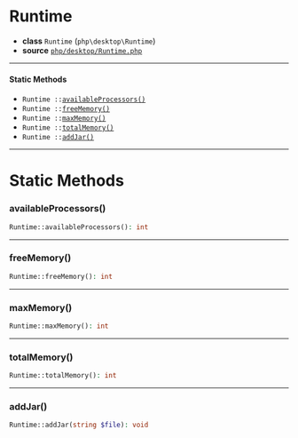 # Runtime

- **class** `Runtime` (`php\desktop\Runtime`)
- **source** [`php/desktop/Runtime.php`](./src/main/resources/JPHP-INF/sdk/php/desktop/Runtime.php)


---

#### Static Methods

- `Runtime ::`[`availableProcessors()`](#method-availableprocessors)
- `Runtime ::`[`freeMemory()`](#method-freememory)
- `Runtime ::`[`maxMemory()`](#method-maxmemory)
- `Runtime ::`[`totalMemory()`](#method-totalmemory)
- `Runtime ::`[`addJar()`](#method-addjar)

---
# Static Methods

<a name="method-availableprocessors"></a>

### availableProcessors()
```php
Runtime::availableProcessors(): int
```

---

<a name="method-freememory"></a>

### freeMemory()
```php
Runtime::freeMemory(): int
```

---

<a name="method-maxmemory"></a>

### maxMemory()
```php
Runtime::maxMemory(): int
```

---

<a name="method-totalmemory"></a>

### totalMemory()
```php
Runtime::totalMemory(): int
```

---

<a name="method-addjar"></a>

### addJar()
```php
Runtime::addJar(string $file): void
```